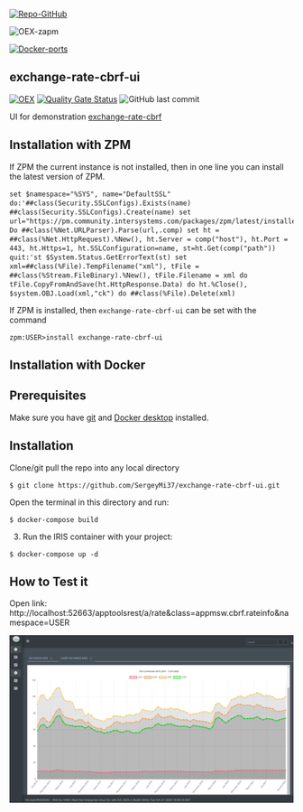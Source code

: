 [![Repo-GitHub](https://img.shields.io/badge/dynamic/xml?color=gold&label=GitHub%20module.xml&prefix=ver.&query=%2F%2FVersion&url=https%3A%2F%2Fraw.githubusercontent.com%2Fsergeymi37%2Fexchange-rate-cbrf-ui%2Fmaster%2Fmodule.xml)](https://raw.githubusercontent.com/sergeymi37/exchange-rate-cbrf-ui/master/module.xml)
 
![OEX-zapm](https://img.shields.io/badge/dynamic/json?url=https:%2F%2Fpm.community.intersystems.com%2Fpackages%2Fexchange-rate-cbrf-ui%2F&label=ZPM-pm.community.intersystems.com&query=$.version&color=green&prefix=exchange-rate-cbrf-ui)
 
[![Docker-ports](https://img.shields.io/badge/dynamic/yaml?color=blue&label=docker-compose&prefix=ports%20-%20&query=%24.services.iris.ports&url=https%3A%2F%2Fraw.githubusercontent.com%2Fsergeymi37%2Fexchange-rate-cbrf-ui%2Fmaster%2Fdocker-compose.yml)](https://raw.githubusercontent.com/sergeymi37/exchange-rate-cbrf-ui/master/docker-compose.yml)
 
## exchange-rate-cbrf-ui
 [![OEX](https://img.shields.io/badge/Available%20on-Intersystems%20Open%20Exchange-00b2a9.svg)](https://openexchange.intersystems.com/package/exchange-rate-cbrf-ui)
 [![Quality Gate Status](https://community.objectscriptquality.com/api/project_badges/measure?project=intersystems_iris_community%2Fexchange-rate-cbrf-ui&metric=alert_status)](https://community.objectscriptquality.com/dashboard?id=intersystems_iris_community%2Fexchange-rate-cbrf-ui)
 <img alt="GitHub last commit" src="https://img.shields.io/github/last-commit/SergeyMi37/exchange-rate-cbrf-ui">
 
UI for demonstration [exchange-rate-cbrf](https://openexchange.intersystems.com/package/exchange-rate-cbrf)
 
## Installation with ZPM

If ZPM the current instance is not installed, then in one line you can install the latest version of ZPM.
```
set $namespace="%SYS", name="DefaultSSL" do:'##class(Security.SSLConfigs).Exists(name) ##class(Security.SSLConfigs).Create(name) set url="https://pm.community.intersystems.com/packages/zpm/latest/installer" Do ##class(%Net.URLParser).Parse(url,.comp) set ht = ##class(%Net.HttpRequest).%New(), ht.Server = comp("host"), ht.Port = 443, ht.Https=1, ht.SSLConfiguration=name, st=ht.Get(comp("path")) quit:'st $System.Status.GetErrorText(st) set xml=##class(%File).TempFilename("xml"), tFile = ##class(%Stream.FileBinary).%New(), tFile.Filename = xml do tFile.CopyFromAndSave(ht.HttpResponse.Data) do ht.%Close(), $system.OBJ.Load(xml,"ck") do ##class(%File).Delete(xml)
```
If ZPM is installed, then `exchange-rate-cbrf-ui` can be set with the command
```
zpm:USER>install exchange-rate-cbrf-ui
```
## Installation with Docker

## Prerequisites
Make sure you have [git](https://git-scm.com/book/en/v2/Getting-Started-Installing-Git) and [Docker desktop](https://www.docker.com/products/docker-desktop) installed.

## Installation
Clone/git pull the repo into any local directory

```
$ git clone https://github.com/SergeyMi37/exchange-rate-cbrf-ui.git
```

Open the terminal in this directory and run:

```
$ docker-compose build
```

3. Run the IRIS container with your project:

```
$ docker-compose up -d
```

## How to Test it
Open link: http://localhost:52663/apptoolsrest/a/rate&class=appmsw.cbrf.rateinfo&namespace=USER

![Link](https://raw.githubusercontent.com/sergeymi37/exchange-rate-cbrf-ui/master/doc/Screenshot_51.png)
